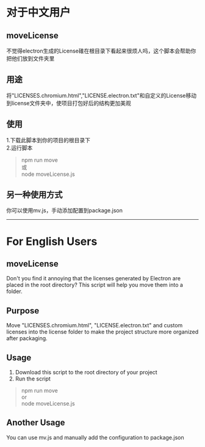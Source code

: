 # 对于中文用户
## moveLicense
不觉得electron生成的License碓在根目录下看起来很烦人吗，这个脚本会帮助你把他们放到文件夹里  
## 用途  
将"LICENSES.chromium.html","LICENSE.electron.txt"和自定义的License移动到license文件夹中，使项目打包好后的结构更加美观
## 使用
1.下载此脚本到你的项目的根目录下  
2.运行脚本
> npm run move   
> 或  
> node moveLicense.js 

## 另一种使用方式  
你可以使用mv.js，手动添加配置到package.json

---

# For English Users

## moveLicense
Don't you find it annoying that the licenses generated by Electron are placed in the root directory? This script will help you move them into a folder.
## Purpose
Move "LICENSES.chromium.html", "LICENSE.electron.txt" and custom licenses into the license folder to make the project structure more organized after packaging.
## Usage
1. Download this script to the root directory of your project
2. Run the script
> npm run move   
> or  
> node moveLicense.js 

## Another Usage
You can use mv.js and manually add the configuration to package.json